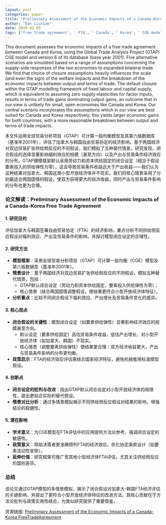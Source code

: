 ```yaml
---
layout: post
categories: paper
title: "Preliminary Assessment of the Economic Impacts of a Canada-Korea FreeTradeAgreement"
author: "Dan Ciuriak"
date: 2010-02-09
tags: ['free trade agreement', ' FTA', ' Canada', ' Korea', ' CGE model', ' closure']
---
```


This document assesses the economic impacts of a free trade agreement between Canada and Korea, using the Global Trade Analysis Project (GTAP) CGE model and version 6 of its database (base year 2001). Five alternative scenarios are simulated based on a range of assumptions concerning the supply-side responses of the two economies to expanded bilateral trade. We find that choice of closure assumptions heavily influences the scale (and even the sign) of the welfare impacts and the breakdown of the economic impacts between output and terms of trade.  The default closure within the GTAP modelling framework of fixed labour and capital supply, which is equivalent to assuming zero supply elasticities for factor inputs, results in terms of trade gains dominating output gains, an outcome that in our view is unlikely for small, open economies like Canada and Korea. Our central scenario incorporates the assumptions which in our view are best suited for Canada and Korea respectively; this yields larger economic gains for both countries, with a more reasonable breakdown between output and terms of trade impacts.

本文件运用全球贸易分析项目（GTAP）可计算一般均衡模型及其第六版数据库（基准年2001年），评估了加拿大与韩国自由贸易协定的经济影响。基于两国经济对双边贸易扩张供给侧反应的不同假设，我们模拟了五种替代情景。研究发现，闭合假设的选择显著影响福利效应的规模（甚至方向）以及产出与贸易条件经济效应的分布。GTAP建模框架默认采用劳动力和资本供给固定的闭合设定（相当于假设要素投入的供给弹性为零），这会导致贸易条件收益远大于产出收益——我们认为这种结果对加拿大、韩国这类小型开放经济体并不现实。我们的核心情景采用了分别最适合两国国情的假设，使双方获得更大的经济收益，同时产出与贸易条件影响的分布也更为合理。

### **论文解读：Preliminary Assessment of the Economic Impacts of a Canada-Korea Free Trade Agreement**  

#### **1. 研究目的**  
评估加拿大与韩国签署自由贸易协定（FTA）的经济影响，重点分析不同供给侧反应假设对福利效应、产出及贸易条件的影响，并探讨模型闭合设定的合理性。  

#### **2. 研究方法**  
- **模型框架**：采用全球贸易分析项目（GTAP）可计算一般均衡（CGE）模型及第六版数据库（基准年2001年）。  
- **情景设计**：基于两国经济对双边贸易扩张供给侧反应的不同假设，模拟五种替代情景，包括：  
  - GTAP默认闭合设定（劳动力和资本供给固定，要素投入供给弹性为零）；  
  - 核心情景（结合两国国情调整假设，使结果更符合小型开放经济体特征）。  
- **分析重点**：比较不同闭合假设下福利效应、产出增长及贸易条件变化的差异。  

#### **3. 核心观点**  
- **闭合假设的关键性**：模型闭合设定（如要素供给弹性）显著影响经济效应的规模甚至方向。  
  - 默认设定（要素供给固定）高估贸易条件收益，低估产出增长，对小型开放经济体（如加拿大、韩国）不现实。  
  - 核心情景（调整要素供给弹性）使结果更合理：双方经济收益更大，产出与贸易条件影响的分布更均衡。  
- **政策启示**：FTA的经济效应评估需结合国家经济特征，避免机械套用标准模型假设。  

#### **4. 创新点**  
- **闭合设定的批判与改进**：指出GTAP默认闭合设定对小型开放经济体的局限性，提出更贴合实际的替代假设。  
- **情景对比分析**：通过多情景模拟揭示不同供给侧反应假设对结果的影响，增强结论的稳健性。  

#### **5. 潜在影响**  
- **学术意义**：为CGE模型在FTA评估中的应用提供方法论参考，强调闭合设定的敏感性。  
- **政策意义**：帮助决策者更准确预判FTA的经济效应，优化协定条款设计（如要素流动性安排）。  
- **延伸价值**：研究框架可推广至其他小型经济体FTA评估，尤其关注供给侧反应的国别差异。  

### **总结**  
该论文通过GTAP模型的多情景模拟，揭示了闭合假设对加拿大-韩国FTA经济评估的关键影响，并提出了更符合小型开放经济体特征的改进方法。其核心贡献在于方法论批判与政策实用性结合，为类似研究提供了重要借鉴。

资源链接: [Preliminary Assessment of the Economic Impacts of a Canada-Korea FreeTradeAgreement](https://papers.ssrn.com/sol3/papers.cfm?abstract_id=1549551)
